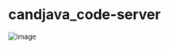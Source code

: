 # candjava_code-server

![image](https://user-images.githubusercontent.com/60591430/166399146-c333ccee-1897-431f-9033-bc12194dd7d7.png)
